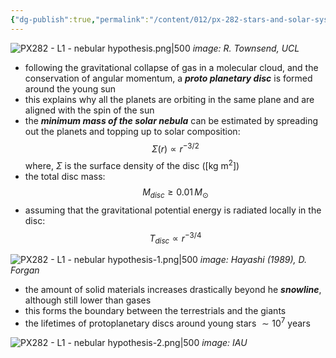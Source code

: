 ```yaml
---
{"dg-publish":true,"permalink":"/content/012/px-282-stars-and-solar-system/term-2-solar-system/l-formation-of-solar-system/px-282-l1-nebular-hypothesis/","noteIcon":"1","created":"2025-08-27T13:15:28.485+01:00","updated":"2025-03-16T10:26:31.000+00:00"}
---
```


![PX282 - L1 - nebular hypothesis.png|500](/img/user/pics/PX282%20-%20L1%20-%20nebular%20hypothesis.png)
*image: R. Townsend, UCL*

- following the gravitational collapse of gas in a molecular cloud, and the conservation of angular momentum, a ***proto planetary disc*** is formed around the young sun
- this explains why all the planets are orbiting in the same plane and are aligned with the spin of the sun
- the ***minimum mass of the solar nebula*** can be estimated by spreading out the planets and topping up to solar composition:
$$\Sigma (r) \propto r^{-3/2} $$
	where, $\Sigma$ is the surface density of the disc (\[kg m$^2$\])
- the total disc mass:
$$M_{disc} \geq 0.01\,M_{\odot}$$
- assuming that the gravitational potential energy is radiated locally in the disc:
$$T_{disc} \propto r^{-3/4}$$

![PX282 - L1 - nebular hypothesis-1.png|500](/img/user/pics/PX282%20-%20L1%20-%20nebular%20hypothesis-1.png)
*image: Hayashi (1989), D. Forgan*

- the amount of solid materials increases drastically beyond he ***snowline***, although still lower than gases
- this forms the boundary between the terrestrials and the giants
- the lifetimes of protoplanetary discs around young stars $\sim 10^7$ years

![PX282 - L1 - nebular hypothesis-2.png|500](/img/user/pics/PX282%20-%20L1%20-%20nebular%20hypothesis-2.png)
*image: IAU*

